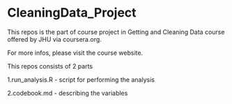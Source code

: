CleaningData_Project
====================

This repos is  the part of course project in Getting and Cleaning Data course offered by JHU via coursera.org.

For more infos, please visit the course website.

This repos consists of 2 parts

  1.run_analysis.R - script for performing the analysis
  
  2.codebook.md - describing the variables
  
